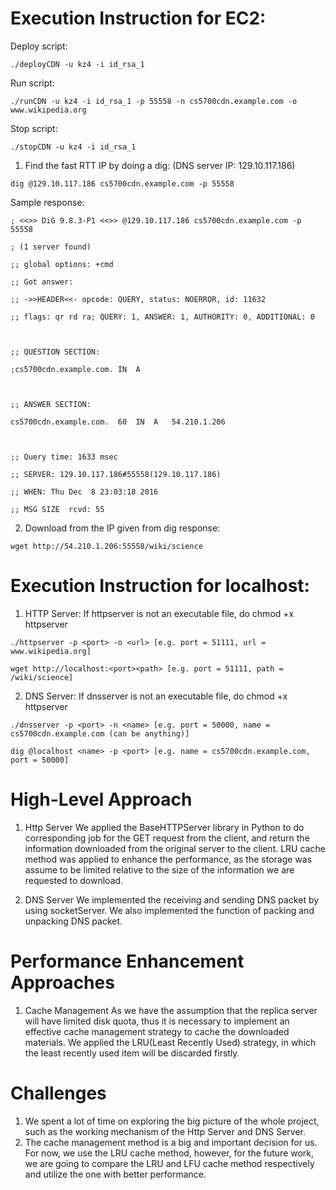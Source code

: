 # Execution Instruction for EC2:
Deploy script:
```
./deployCDN -u kz4 -i id_rsa_1
```
Run script:
```
./runCDN -u kz4 -i id_rsa_1 -p 55558 -n cs5700cdn.example.com -o www.wikipedia.org
```
Stop script:
```
./stopCDN -u kz4 -i id_rsa_1
```

1. Find the fast RTT IP by doing a dig: (DNS server IP: 129.10.117.186)
```
dig @129.10.117.186 cs5700cdn.example.com -p 55558
```

Sample response:
```
; <<>> DiG 9.8.3-P1 <<>> @129.10.117.186 cs5700cdn.example.com -p 55558

; (1 server found)

;; global options: +cmd

;; Got answer:

;; ->>HEADER<<- opcode: QUERY, status: NOERROR, id: 11632

;; flags: qr rd ra; QUERY: 1, ANSWER: 1, AUTHORITY: 0, ADDITIONAL: 0



;; QUESTION SECTION:

;cs5700cdn.example.com.	IN	A



;; ANSWER SECTION:

cs5700cdn.example.com.	60	IN	A	54.210.1.206



;; Query time: 1633 msec

;; SERVER: 129.10.117.186#55558(129.10.117.186)

;; WHEN: Thu Dec  8 23:03:18 2016

;; MSG SIZE  rcvd: 55
```

2. Download from the IP given from dig response:
```
wget http://54.210.1.206:55558/wiki/science
```

# Execution Instruction for localhost:
1. HTTP Server:
If httpserver is not an executable file, do chmod +x httpserver

```
./httpserver -p <port> -o <url> [e.g. port = 51111, url = www.wikipedia.org]
```
```
wget http://localhost:<port><path> [e.g. port = 51111, path = /wiki/science]
```

2. DNS Server:
If dnsserver is not an executable file, do chmod +x httpserver
```
./dnsserver -p <port> -n <name> [e.g. port = 50000, name = cs5700cdn.example.com (can be anything)]
```
```
dig @localhost <name> -p <port> [e.g. name = cs5700cdn.example.com, port = 50000]
```

# High-Level Approach
1. Http Server
We applied the BaseHTTPServer library in Python to do corresponding job for the GET request from the client,
 and return the information downloaded from the original server to the client. LRU cache method was applied to enhance
 the performance, as the storage was assume to be limited relative to the size of the information we are requested to
 download.

2. DNS Server
We implemented the receiving and sending DNS packet by using socketServer. We also implemented the function of packing
 and unpacking DNS packet.

# Performance Enhancement Approaches
1. Cache Management
As we have the assumption that the replica server will have limited disk quota, thus it is necessary to implement an
 effective cache management strategy to cache the downloaded materials. We applied the LRU(Least Recently Used)
 strategy, in which the least recently used item will be discarded firstly.

# Challenges
1. We spent a lot of time on exploring the big picture of the whole project, such as the working mechanism of the Http
 Server and DNS Server.
2. The cache management method is a big and important decision for us. For now, we use the LRU cache method, however,
 for the future work, we are going to compare the LRU and LFU cache method respectively and utilize the one with better
 performance.